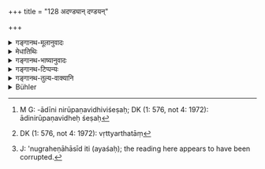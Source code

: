 +++
title = "128 अदण्ड्यान् दण्डयन्"

+++

<details><summary>गङ्गानथ-मूलानुवादः</summary>

The king, punishing those who do not deserve to be punished, and not punishing those who deserve to be punished, attains great ill-fame and goes to hell.—(128)
</details>

<details><summary>मेधातिथिः</summary>

पूर्वश्लोके ऽनुबन्धादिनिरूपणविधिविशेषः[^१५५] । अनेन त्व् अनपराधानां दण्डनं प्रतिषिध्यते सापराधानां च विधीयते । वृत्त्यर्थतां[^१५६] दण्डस्य मन्यमानो ऽनुग्रहेण मा हासीद् इति[^१५७] ॥ ८.१२८ ॥


[^१५७]:
     J: 'nugraheṇāhāsīd iti (ayaśaḥ); the reading here appears to have been corrupted.


[^१५६]:
     DK (1: 576, not 4: 1972): vṛttyarthatāṃ


[^१५५]:
     M G: -ādīni nirūpaṇavidhiviśeṣaḥ; DK (1: 576, not 4: 1972): ādinirūpaṇavidheḥ śeṣaḥ
</details>

<details><summary>गङ्गानथ-भाष्यानुवादः</summary>

The preceding verse was supplementary to the injunction regarding the consideration of the ‘motive’ and other things; while the present verse
*prohibits* the punishing of persons who are not guilty of any offence,
and enjoins that of those who are guilty;—and this is emphasised because of the possibility of the king regarding punishment as futile and hence omitting to inflict it, which would lead to much evil.—(128)
</details>

<details><summary>गङ्गानथ-टिप्पन्यः</summary>

This verse is quoted in *Vivādaratnākara* (p. 649);—in *Parāśaramādhava*
(Ācāra, p. 391), as prohibiting the punishment of the innocent;—in
*Parāśaramādhava* (Vyavahāra, p. 25);—in *Mitākṣarā* (2.1), to the
effect that the non-investigation of cases as well as the wrong
investigation of them,—both bring sin upon the king;—in *Nītimayūkha*
(p. 59);—and in *Nṛsiṃhaprasāda* (Vyavahāra, p. 5a).
</details>

<details><summary>गङ्गानथ-तुल्य-वाक्यानि</summary>

**(verses 8.127-128)  
**

See Comparative notes for [Verse
8.127].
</details>

<details><summary>Bühler</summary>

128	A king who punishes those who do not deserve it, and punishes not those who deserve it, brings great infamy on himself and (after death) sinks into hell.
</details>
